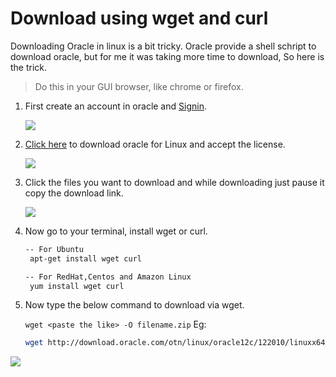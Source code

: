 # Download using wget and curl

Downloading Oracle in linux is a bit tricky. Oracle provide a shell schript to download oracle, but for me it was taking more time to download, So here is the trick. 

> Do this in your GUI browser, like chrome or firefox.

1. First create an account in oracle and [Signin](https://login.oracle.com/mysso/signon.jsp).

	![](https://github.com/SqlAdmin/Oracle_CheatSheet/blob/master/Images/Oracle%20download-signin.png)


2. [Click here](http://www.oracle.com/technetwork/database/enterprise-edition/downloads/index.html) to download oracle for Linux and accept the license. 

	![](https://github.com/SqlAdmin/Oracle_CheatSheet/blob/master/Images/Oracle%20download-downlaod%20file.png)


3. Click the files you want to download and while downloading just pause it copy the download link.

	![](https://github.com/SqlAdmin/Oracle_CheatSheet/blob/master/Images/Oracle%20download-copy%20link.png)

4. Now go to your terminal, install wget or curl. 

	```sh 
   -- For Ubuntu
	 apt-get install wget curl

	-- For RedHat,Centos and Amazon Linux
	 yum install wget curl
	

5. Now type the below command to download via wget. 
	

    `wget <paste the like> -O filename.zip`
    Eg: 

	```sh 
    wget http://download.oracle.com/otn/linux/oracle12c/122010/linuxx64_12201_database.zip?AuthParam=111111111_cb3a26b3a63c89b4405a1e32822d19fc -O file1.zip```


![](https://github.com/SqlAdmin/Oracle_CheatSheet/blob/master/Images/Oracledownload-wget.png)